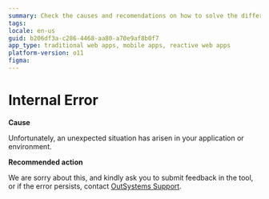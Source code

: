 ```yaml
---
summary: Check the causes and recomendations on how to solve the different Internal TrueChange errors.
tags:
locale: en-us
guid: b206df3a-c286-4468-aa80-a70e9af8b0f7
app_type: traditional web apps, mobile apps, reactive web apps
platform-version: o11
figma:
---
```


# Internal Error

**Cause**

Unfortunately, an unexpected situation has arisen in your application or environment. 

**Recommended action**

We are sorry about this, and kindly ask you to submit feedback in the tool, or if the error persists, contact [OutSystems Support](https://success.outsystems.com/Support).
